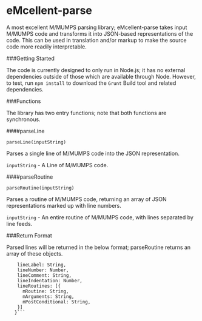 eMcellent-parse
=========

A most excellent M/MUMPS parsing library; eMcellent-parse takes input M/MUMPS code and transforms it into JSON-based representations of the code.  This can be used in translation and/or markup to make the source code more readily interpretable.

###Getting Started

The code is currently designed to only run in Node.js; it has no external dependencies outside of those which are available through Node.  However, to test, run `npm install` to download the `Grunt` Build tool and related dependencies.

###Functions

The library has two entry functions; note that both functions are synchronous.

####parseLine

```parseLine(inputString)```

Parses a single line of M/MUMPS code into the JSON representation.

`inputString` - A Line of M/MUMPS code.

####parseRoutine

```parseRoutine(inputString)```

Parses a routine of M/MUMPS code, returning an array of JSON representations marked up with line numbers.

`inputString` - An entire routine of M/MUMPS code, with lines separated by line feeds.

###Return Format

Parsed lines will be returned in the below format; parseRoutine returns an array of these objects.

```{
	lineLabel: String,
	lineNumber: Number,
	lineComment: String,
	lineIndentation: Number,
    lineRoutines: [{
      mRoutine: String,
      mArguments: String,
      mPostConditional: String,
    }]
   }```

